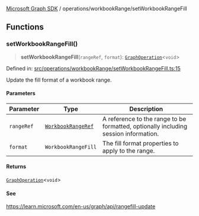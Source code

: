 [Microsoft Graph SDK](../../README.md) / operations/workbookRange/setWorkbookRangeFill

## Functions

### setWorkbookRangeFill()

> **setWorkbookRangeFill**(`rangeRef`, `format`): [`GraphOperation`](../../GraphOperation.md#graphoperation)\<`void`\>

Defined in: [src/operations/workbookRange/setWorkbookRangeFill.ts:15](https://github.com/Future-Secure-AI/microsoft-graph/blob/main/src/operations/workbookRange/setWorkbookRangeFill.ts#L15)

Update the fill format of a workbook range.

#### Parameters

| Parameter | Type | Description |
| ------ | ------ | ------ |
| `rangeRef` | [`WorkbookRangeRef`](../../WorkbookRangeRef.md#workbookrangeref) | A reference to the range to be formatted, optionally including session information. |
| `format` | `WorkbookRangeFill` | The fill format properties to apply to the range. |

#### Returns

[`GraphOperation`](../../GraphOperation.md#graphoperation)\<`void`\>

#### See

https://learn.microsoft.com/en-us/graph/api/rangefill-update
